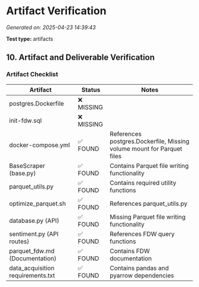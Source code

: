 # Artifact Verification

*Generated on: 2025-04-23 14:39:43*

**Test type:** artifacts

## 10. Artifact and Deliverable Verification

### Artifact Checklist

| Artifact | Status | Notes |
| -------- | ------ | ----- |
| postgres.Dockerfile | ❌ MISSING |  |
| init-fdw.sql | ❌ MISSING |  |
| docker-compose.yml | ✅ FOUND | References postgres.Dockerfile, Missing volume mount for Parquet files |
| BaseScraper (base.py) | ✅ FOUND | Contains Parquet file writing functionality |
| parquet_utils.py | ✅ FOUND | Contains required utility functions |
| optimize_parquet.sh | ✅ FOUND | References parquet_utils.py |
| database.py (API) | ✅ FOUND | Missing Parquet file writing functionality |
| sentiment.py (API routes) | ✅ FOUND | References FDW query functions |
| parquet_fdw.md (Documentation) | ✅ FOUND | Contains FDW documentation |
| data_acquisition requirements.txt | ✅ FOUND | Contains pandas and pyarrow dependencies |
